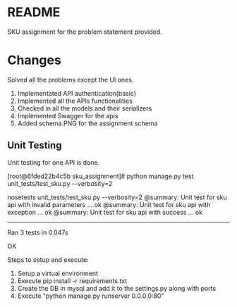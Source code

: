 # README #

SKU assignment for the problem statement provided.

# Changes #
Solved all the problems except the UI ones.
1. Implementated API authentication(basic)
2. Implemented all the APIs functionalities
3. Checked in all the models and their serializers
4. Implemented Swagger for the apis
5. Added schema.PNG for the assignment schema

## Unit Testing ##
Unit testing for one API is done.

[root@6fded22b4c5b sku_assignment]# python manage.py test unit_tests/test_sku.py --verbosity=2

nosetests unit_tests/test_sku.py --verbosity=2
@summary: Unit test for sku api with invalid parameters ... ok
@summary: Unit test for sku api with exception ... ok
@summary: Unit test for sku api with success ... ok

----------------------------------------------------------------------
Ran 3 tests in 0.047s

OK


Steps to setup and execute:
1. Setup a virtual environment
2. Execute pip install -r requirements.txt
3. Create the DB in mysql and add it to the settings.py along with ports
4. Execute "python manage.py runserver 0.0.0.0:80"
